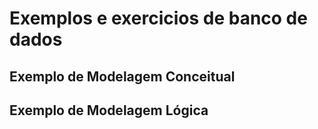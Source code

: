 # Exemplos e exercicios de banco de dados

## Exemplo de Modelagem Conceitual
 


## Exemplo de Modelagem Lógica